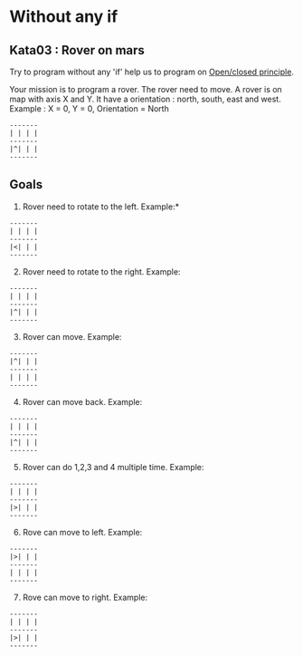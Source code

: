 # Without any if
## Kata03 : Rover on mars
Try to program without any 'if' help us to program on [Open/closed principle](https://en.wikipedia.org/wiki/Open/closed_principle).

Your mission is to program a rover. 
The rover need to move.
A rover is on map with axis X and Y. 
It have a orientation : north, south, east and west.
Example : 
X = 0, Y = 0, Orientation = North
```
-------
| | | |
-------
|^| | |
-------
```


## Goals
1. Rover need to rotate to the left. Example:*

  ```
  -------
  | | | |
  -------
  |<| | |
  -------
  ```
2. Rover need to rotate to the right. Example:

  ```
  -------
  | | | |
  -------
  |^| | |
  -------
  ```
3. Rover can move. Example:

  ```
  -------
  |^| | |
  -------
  | | | |
  -------
  ```
4. Rover can move back. Example:

  ```
  -------
  | | | |
  -------
  |^| | |
  -------
  ```
5. Rover can do 1,2,3 and 4 multiple time. Example:

  ```
  -------
  | | | |
  -------
  |>| | |
  -------
  ```
6. Rove can move to left. Example:

  ```
  -------
  |>| | |
  -------
  | | | |
  -------
  ```
7. Rove can move to right. Example:

  ```
  -------
  | | | |
  -------
  |>| | |
  -------
  ```
